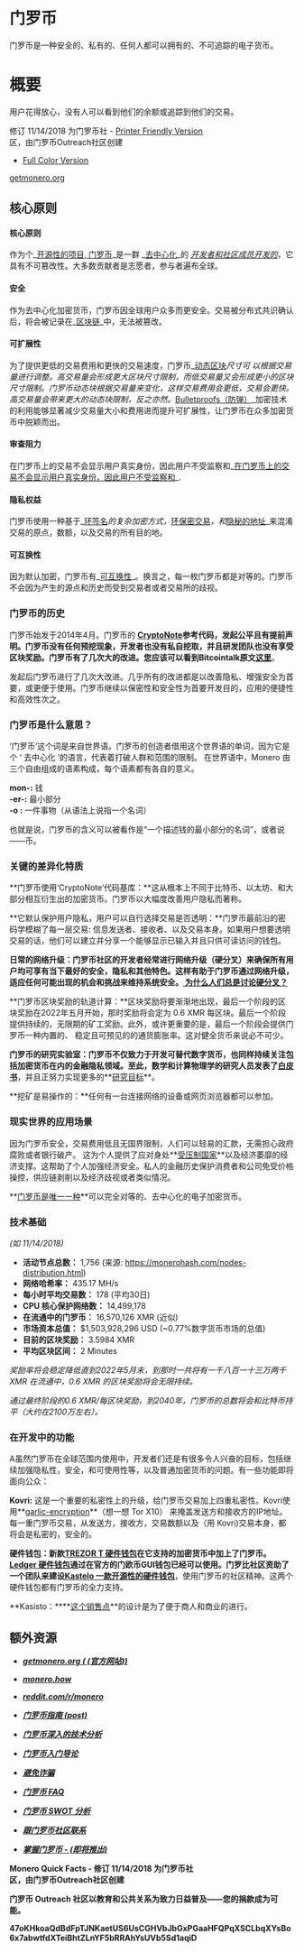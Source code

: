 # 门罗币

门罗币是一种安全的、私有的、任何人都可以拥有的、不可追踪的电子货币。

# 概要

用户花得放心，没有人可以看到他们的余额或追踪到他们的交易。

修订 11/14/2018 为门罗币社 - [Printer Friendly Version](http://www.monerooutreach.org/pubs/2018/QuickFacts/QuickFacts_PrinterFriendly.pdf)  
区，由门罗币Outreach社区创建

* [Full Color Version](http://www.monerooutreach.org/pubs/2018/QuickFacts/QuickFacts.pdf)

[getmonero.org](https://getmonero.org/)


## 核心原则

#### 核心原则

作为个_[开源性的项目, 门罗币](https://github.com/monero-project/monero)_是一群 _[去中心化](https://forum.getmonero.org/8/funding-required)_的 _[开发者和社区成员开发的](https://getmonero.org/community/team/)_，它具有不可篡改性。大多数贡献者是志愿者，参与者遍布全球。

#### 安全

作为去中心化加密货币，门罗币因全球用户众多而更安全。交易被分布式共识确认后，将会被记录在_[区块链](https://www.mycryptopedia.com/what-is-blockchain-technology/)_中，无法被篡改。

#### 可扩展性

为了提供更低的交易费用和更快的交易速度，门罗币_[动态区块](https://www.mycryptopedia.com/block-size-explained/)_尺寸可
以根据交易量进行调整。高交易量会形成更大区块尺寸限制，而低交易量又会形成更小的区块尺寸限制。门罗币动态块根据交易量来变化，这样交易费用会更低，交易会更快。高交易量会带来更大的动态块限制，反之亦然。_[Bulletproofs（防弹）](https://web.stanford.edu/~buenz/pubs/bulletproofs.pdf)_加密技术的利用能够显著减少交易量大小和费用进而提升可扩展性，让门罗币在众多加密货币中脱颖而出。

#### 审查阻力

在门罗币上的交易不会显示用户真实身份，因此用户不受监察和_[在门罗币上的交易不会显示用户真实身份，因此用户不受监察和](https://en.wikipedia.org/wiki/Capital_control)_.

#### 隐私权益

门罗币使用一种基于_[环签名](https://getmonero.org/resources/moneropedia/ringsignatures.html)_的复杂加密方式，_[环保密交易](https://www.mycryptopedia.com/monero-ring-confidential-transactions-ringct/)_，和_[隐秘的地址](https://www.mycryptopedia.com/everything-need-know-stealth-addresses/)_来混淆交易的原点，数额，以及交易的所有目的地。

#### 可互换性

因为默认加密，门罗币有_[可互换性](https://getmonero.org/resources/moneropedia/fungibility.html)_。换言之，每一枚门罗币都是对等的。门罗币不会因为产生的源点和历史而受到交易者或者交易所的歧视。


### 门罗币的历史

门罗币始发于2014年4月。门罗币的 **[CryptoNote](https://cryptonote.org/whitepaper.pdf)**参考代码，发起公平且有提前声明。门罗币没有任何预挖现象，开发者也没有私自挖取，并且研发团队也没有享受区块奖励。门罗币有了几次大的改进。您应该可以看到Bitcointalk原文**[这里](https://bitcointalk.org/index.php?topic=563821.0)**。

发起后门罗币进行了几次大改进。几乎所有的改进都是以改善隐私、增强安全为首要，或更便于使用。门罗币继续以保密性和安全性为首要开发目的，应用的便捷性和高效性次之。

### 门罗币是什么意思？

‘门罗币’这个词是来自世界语。门罗币的创造者借⽤这个世界语的单词，因为它是个 ‘ 去中⼼化 ’的语⾔，代表着打破人群和范围的限制。
在世界语中，Monero 由三个自由组成的语素构成，每个语素都有各自的意义。

**mon-:** 钱  
**-er-:** 最小部分  
 **-o :** 一件事物（从语法上说指一个名词）

也就是说，门罗币的含义可以被看作是“一个描述钱的最小部分的名词”，或者说——币。

### 关键的差异化特质

**门罗币使用‘CryptoNote’代码基库：**这从根本上不同于比特币、以太坊、和大部分相互衍生出的加密货币。门罗币以大幅度改善用户隐私而著称。

**它默认保护用户隐私，用户可以自行选择交易是否透明：**门罗币最前沿的密码学模糊了每⼀层交易: 信息发送者、接收者、以及交易本⾝。如果用户想要透明交易的话，他们可以建⽴并分享⼀个能够显⽰已输⼊并且只供可读访问的钱包。

**日常的网络升级：**门罗币社区的开发者经常进行网络升级（硬分叉）来确保所有用户均可享有当下最好的安全，隐私和其他特色。这样有助于门罗币通过网络升级，适应任何可能出现的机会和挑战来维持系统安全。**[ 为什么人们总是讨论硬分叉？](https://bitcoinmagazine.com/articles/monero-just-hard-forked-and-it-resulted-four-new-projects/)**

**门罗币区块奖励的轨道计算：**区块奖励将要渐渐地出现，最后一个阶段的区块奖励在2022年五月开始，那时奖励将会定为 0.6 XMR 每区块。最后一个阶段提供持续的，无限期的矿工奖励。此外，或许更重要的是，最后一个阶段会提供门罗币一种内置的、 稳定且可预见的的通货膨胀率。这对健全货币来说必不可少。

**门罗币的研究实验室：**门罗币不仅致力于开发可替代数字货币，也同样持续关注包括加密货币在内的金融隐私领域。至此，数学和计算物理学的研究人员发表了**[白皮书](https://lab.getmonero.org/)**，并且正努力实现更多的**[研究目标](https://lab.getmonero.org/)**。

**挖矿是易操作的：**任何有一台连接网络的设备或网页浏览器都可以参加。

### 现实世界的应用场景

因为门罗币安全，交易费用低且无国界限制，人们可以轻易的汇款，无需担心政府腐败或者银行破产。 这为个人提供了应对身处**[受压制国家](https://www.reddit.com/r/Monero/comments/6wczty/how_monero_changed_my_life/)**以及经济萎靡的经济支撑。这帮助了个人加强经济安全。私人的金融历史保护消费者和公司免受价格操控，供应链剥削以及经济歧视或者类似情况。

**[门罗币是唯一一种](https://www.reddit.com/r/Monero/comments/8k8pk9/monero_the_worlds_bestkept_secret/)**可以完全对等的、去中心化的电子加密货币。

### 技术基础

_(如 11/14/2018)_
+ **活动节点总数：** 1,756 (来源: https://monerohash.com/nodes-distribution.html)
+ **网络哈希率：** 435.17 MH/s
+ **每小时平均交易数：** 178 (平均30日)
+ **CPU 核心保护网络数：** 14,499,178
+ **在流通中的门罗币：** 16,570,126 XMR (近似)
+ **市场资本总值：** $1,503,928,296 USD (~0.77%数字货币市场的总值)
+ **目前的区块奖励：** 3.5984 XMR
+ **平均区块区间：** 2 Minutes

_奖励率将会稳定降低直到2022年5月末，到那时一共将有一千八百一十三万两千XMR 在流通中，0.6 XMR 的区块奖励将会无限持续。_

_通过最终阶段的0.6 XMR/每区块奖励，到2040年，门罗币的总数将会和比特币持平（大约在2100万左右）。_

### 在开发中的功能

A虽然门罗币在全球范围内使用中，开发者们还是有很多令人兴奋的目标，包括继续加强隐私性，安全，和可使用性等，以及普通加密货币的问题。有一些功能即将面向公众：

**Kovri:** 这是一个重要的私密性上的升级，给门罗币交易加上四重私密性。Kovri使用**[garlic-encryption](https://getmonero.org/resources/moneropedia/garlic-encryption.html)**（想一想 Tor X10） 来掩盖发送方和接收方的IP地址。每一重门罗币交易，从发送方，接收方，交易数额以及（用 Kovri)交易本身，都将会是私密的，安全的。

**硬件钱包：**新款**[TREZOR T 硬件钱包](https://trezor.io/coins/#XMR)**在它支持的加密货币中加上了门罗币。**[Ledger 硬件钱包](https://support.ledgerwallet.com/hc/en-us/articles/360006352934-Monero-XMR-Advanced)**通过在官方的门欧币GUI钱包已经可以使用。门罗比社区资助了一个团队来建设**[Kastelo 一款开源性的硬件钱包](http://kastelo.org/)**，使用门罗币的社区精神。这两个硬件钱包都有门罗币的全力支持。

**Kasisto：****[这个销售点](https://github.com/amiuhle/kasisto)**的设计是为了便于商人和商业的进行。


## 额外资源

+ **_[getmonero.org ( (官方网站))](https://getmonero.org/)_**
+ **_[monero.how](https://www.monero.how/)_**
+ **_[reddit.com/r/monero](https://www.reddit.com/r/Monero/)_**
+ **_[门罗币指南 (post)](https://www.reddit.com/r/CryptoCurrency/comments/7ra409/your_guide_to_monero_and_why_it_has_great/)_**
+ **_[门罗币深入的技术分析](https://steemit.com/monero/@sgp/7yjqso-a-monero-introduction-for-beginners)_**
+ **_[门罗币入门导论](https://www.getmonero.org/library/Zero-to-Monero-1-0-0.pdf)_**

+ **_[避免诈骗](https://www.reddit.com/r/Monero/wiki/avoid)_**
+ **_[门罗币 FAQ](https://ww.getmonero.org/get-started/faq/)_**
+ **_[门罗币 SWOT 分析]()_**
+ **_[跟门罗币社区联系](https://getmonero.org/community/hangouts/)_**
+ **_[掌握门罗币 - (即将推出)](https://masteringmonero.com/)_**

**Monero Quick Facts - 修订 11/14/2018 为门罗币社**  
**区，由门罗币Outreach社区创建**

**门罗币 Outreach 社区以教育和公共关系为致力日益普及——您的捐款成为可能。**

**47oKHkoaQdBdFpTJNKaetUS6UsCGHVbJbGxPGaaHFQPqXSCLbqXYsBo6x7abwtfdXTeiBhtZLnYF5bRRAhYsUVb5Sd1aqiD**
